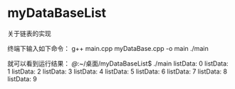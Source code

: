 # myDataBaseList
关于链表的实现

终端下输入如下命令：
	g++  main.cpp myDataBase.cpp -o  main
	./main

就可以看到运行结果：
*@*:~/桌面/myDataBaseList$ ./main 
listData: 0
listData: 1
listData: 2
listData: 3
listData: 4
listData: 5
listData: 6
listData: 7
listData: 8
listData: 9


